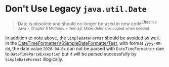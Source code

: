 # Don't Use Legacy `java.util.Date`

> Date is obsolete and should no longer be used in new code<sup>Effective Java > Chapter 8 Methods > Item 50: Make defensive copied when needed</sup>

In addition to note above, the `SimpleDateFormat` should be avoided as well. In the [DateTimeFormatterVSSimpleDateFormatterTest](https://github.com/rxue/java8-harjoitus/blob/master/advanced/src/test/java/rx/practice/advanced/java/time/format/DateTimeFormatterVSSimpleDateFormatterTest.java), with format `yyyy-MM-dd`, the date value `2020-04-0x` can not be parsed with `DateTimeFormatter` due to `DateTimeParseException` but it will be parsed successfully by `SimpleDateFormat` illogically.

